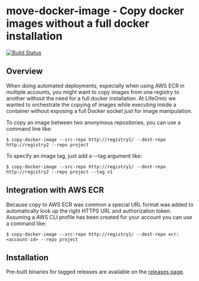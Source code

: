 # move-docker-image - Copy docker images without a full docker installation
[![Build Status](https://travis-ci.org/mdlavin/copy-docker-image.svg?branch=master)](https://travis-ci.org/mdlavin/copy-docker-image)

## Overview

When doing automated deployments, especially when using AWS ECR in multiple accounts, you might want to copy images from one registry to another without the need for a full docker installation. At LifeOmic we wanted to orchestrate the copying of images while executing inside a container without exposing a full Docker socket just for image manipulation.

To copy an image between two anonymous repositories, you can use a command line like:

```
$ copy-docker-image --src-repo http://registry1/ --dest-repo http://registry2 --repo project
```

To specify an image tag, just add a --tag argument like:

```
$ copy-docker-image --src-repo http://registry1/ --dest-repo http://registry2 --repo project --tag v1
```

## Integration with AWS ECR

Because copy to AWS ECR was common a special URL format was added to automatically look up the right HTTPS URL and authorization token. Assuming a AWS CLI profile has been created for your account you can use a command like:

```
$ copy-docker-image --src-repo http://registry1/ --dest-repo ecr:<account-id> --repo project
```
 
## Installation

Pre-built binaries for tagged releases are available on the [releases page](https://github.com/mdlavin/copy-docker-image/releases).
